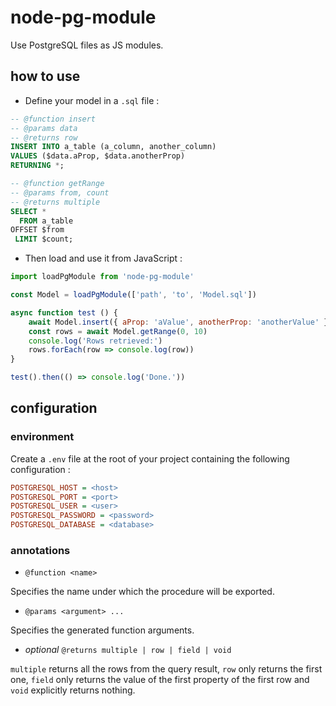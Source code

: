 # node-pg-module

Use PostgreSQL files as JS modules.

## how to use

- Define your model in a `.sql` file :

```sql
-- @function insert
-- @params data
-- @returns row
INSERT INTO a_table (a_column, another_column)
VALUES ($data.aProp, $data.anotherProp)
RETURNING *;

-- @function getRange
-- @params from, count
-- @returns multiple
SELECT *
  FROM a_table
OFFSET $from
 LIMIT $count;
```

- Then load and use it from JavaScript :

```javascript
import loadPgModule from 'node-pg-module'

const Model = loadPgModule(['path', 'to', 'Model.sql'])

async function test () {
    await Model.insert({ aProp: 'aValue', anotherProp: 'anotherValue' })
    const rows = await Model.getRange(0, 10)
    console.log('Rows retrieved:')
    rows.forEach(row => console.log(row))
}

test().then(() => console.log('Done.'))
```

## configuration

### environment

Create a `.env` file at the root of your project containing the following configuration :

```ini
POSTGRESQL_HOST = <host>
POSTGRESQL_PORT = <port>
POSTGRESQL_USER = <user>
POSTGRESQL_PASSWORD = <password>
POSTGRESQL_DATABASE = <database>
```

### annotations

- `@function <name>`

Specifies the name under which the procedure will be exported.

- `@params <argument> ...`

Specifies the generated function arguments.

- _optional_ `@returns multiple | row | field | void`

`multiple` returns all the rows from the query result, `row` only returns the first one, `field` only returns the value of the first property of the first row and `void` explicitly returns nothing.
